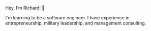 Hey, I’m Richard! 👋 

I'm learning to be a software engineer. I have experience in entrepreneurship, military leadership, and management consulting.

<!---
richardyoungdev/richardyoungdev is a ✨ special ✨ repository because its `README.md` (this file) appears on your GitHub profile.
You can click the Preview link to take a look at your changes.
--->
